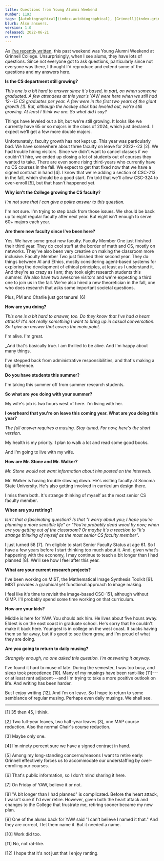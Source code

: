 ```yaml
---
title: Questions from Young Alumni Weekend
number: 1193
tags: [Autobiographical](index-autobiographical), [Grinnell](index-grinnell)
blurb: Also answers.
version: 1.0
released: 2022-06-21
current: 
---
```


As [I've recently written](yaw-2022-06-20), this past weekend was Young
Alumni Weekend at Grinnell College.  Unsurprisingly, when I see alums,
they have lots of questions.  Since not everyone got to ask questions,
particularly since not everyone was there, I thought I'd reproduce and
extend some of the questions and my answers here.

**Is the CS department still growing?**

_This one is a bit hard to answer since it's based, in part, on when
someone graduated.  A few attendees at this year's YAW were here when
we still had 12--15 CS graduates per year.  A few were in the first two
years of the giant growth [1].  But, although the hockey stick has 
leveled out, we're still growing.  At least I think we are.  So what did
I say?_

Things have leveled out a bit, but we're still growing.  It looks
like we currently have 65 or so majors in the class of 2024, which
just declared.  I expect we'll get a few more double majors.

Unfortunately, faculty growth has not kept up.  This year was
particularly bad.  We have somewhere about three faculty on leave
for 2022--23 [2].  We had trouble hiring visitors.  Since we didn't
want to cancel classes if we couldn't't hire, we ended up closing
a lot of students out of courses they wanted to take.  There are
even some rising third-years who currently have no CS courses in the
fall.  We expect to get that fixed now that we have a signed contract
in hand [4].  I know that we're adding a section of CSC-213 in the
fall, which should be a good start.  I'm told that we'll allow
CSC-324 to over-enroll [5], but that hasn't happened yet.

**Why isn't the College growing the CS faculty?**

_I'm not sure that I can give a polite answer to this question._

I'm not sure.  I'm trying to step back from those issues.  We should
be back up to eight regular faculty after next year.  But eight isn't
enough to serve 60+ majors each year.

**Are there new faculty since I've been here?**

Yes.  We have some great new faculty.  Faculty Member One just
finished their third year.  They do cool stuff at the border of
math and CS, mostly on networks.  They've also been very creative
on making the classroom more inclusive.  Faculty Member Two just
finished their second year.  They do things between AI and Ethics,
mostly considering agent-based systems for exploring the development
of ethical principles, at least as I understand it.  And they're
as crazy as I am; they took eight research students this summer.
We also have two awesome visitors and we're expecting a third one
to join us in the fall.  We've also hired a new theoretician in the
fall, one who does research that asks some important societal
questions.

Plus, PM and Charlie just got tenure! [6]

**How are you doing?**

_This one is a bit hard to answer, too.  Do they know that I've had
a heart attack?  It's not really something I want to bring up in 
casual conversation.  So I give an answer that covers the main point._

I'm alive. I'm great.

_And that's basically true.  I am thrilled to be alive.  And I'm
happy about many things.

I've stepped back from administrative responsibilities, and that's making
a big difference.

**Do you have students this summer?**

I'm taking this summer off from summer research students.

**So what are you doing with your summer?**

My wife's job is two hours west of here.  I'm living with her.

**I overheard that you're on leave this coming year.  What are you doing this year?**

_The full answer requires a musing.  Stay tuned.  For now, here's the short version._

My health is my priority.  I plan to walk a lot and read some good books.

And I'm going to live with my wife.

**How are Mr. Stone and Mr. Walker?**

_Mr. Stone would not want information about him posted on the Interweb._

Mr. Walker is having trouble slowing down.  He's visiting faculty
at Sonoma State University.  He's also getting involved in curriculum
design there.

I miss them both.  It's strange thinking of myself as the most senior
CS faculty member.

**When are you retiring?**

_Isn't that a fascinating question?  Is that "I worry about you; I
hope you're planning a more sensible life" or "You're probably dead
wood by now; when are you getting out of the classroom?  Or maybe
it's a reaction to "It's strange thinking of myself as the most
senior CS faculty member"._

I just turned 58 [7].  I'm eligible to start Senior Faculty Status at
age 61.  So I have a few years before I start thinking too much
about it.  And, given what's happening with the economy, I may
continue to teach a bit longer than I had planned [8].  We'll see
how I feel after this year.

**What are your current research projects?**

I've been working on MIST, the Mathematical Image Synthesis Toolkit
[9].  MIST provides a graphical yet functional approach to image
making.

I feel like it's time to revisit the image-based CSC-151, although
without GIMP.  I'll probably spend some time working on that
curriculum.

**How are your kids?**

Middle is here for YAW.  You should ask him.  He lives about five hours
away.  Eldest is on the east coast in graduate school.  He's sorry that
he couldn't make it back here.  Youngest is in college on the west coast.
It sucks having them so far away, but it's good to see them grow, and I'm
proud of what they are doing.

**Are you going to return to daily musing?**

_Strangely enough, no one asked this question.  I'm answering it
anyway._

I've found it hard to muse of late.  During the semester, I was too
busy, and sleep took precedence [10].  Many of my musings have been
rant-like [11]---or at least rant adjacent---and I'm trying to take
a more positive outlook on life.  And writing has been harder.

But I enjoy writing [12].  And I'm on leave.  So I hope to return to
some semblance of regular musing.  Perhaps even daily musings.  We
shall see.

---

[1] 35 then 45, I think.

[2] Two full-year leaves, two half-year leaves [3], one MAP course
reduction.  Also the normal Chair's course reduction.

[3] Maybe only one.

[4] I'm ninety percent sure we have a signed contract in hand.

[5] Among my long-standing concerns/reasons I want to retire early:
Grinnell effectively forces us to accommodate our understaffing by
over-enrolling our courses.

[6] That's public information, so I don't mind sharing it here.

[7] On Friday of YAW, believe it or not.

[8] "A bit longer than I had planned" is complicated.  Before the heart
attack, I wasn't sure if I'd ever retire.  However, given both the heart 
attack and changes to the College that frustrate me, retiring sooner
became my new plan.

[9] One of the alums back for YAW said "I can't believe I named it that."
And they are correct, I let them name it.  But it needed a name.

[10] Work did too.  

[11] No, not rat-like.

[12] I hope that it's not just that I enjoy ranting.

